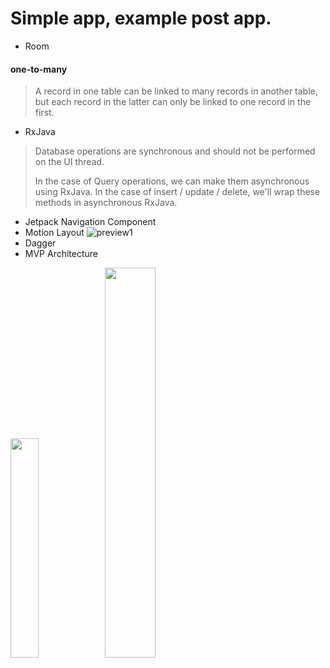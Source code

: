 # Simple app, example post app.

- Room
#### one-to-many
> A record in one table can be linked to many records in another table, but each record in the latter can only be linked to one record in the first.

- RxJava
> Database operations are synchronous and should not be performed on the UI thread.
>
> In the case of Query operations, we can make them asynchronous using RxJava. In the case of insert / update / delete, we'll wrap these methods in asynchronous RxJava.

- Jetpack Navigation Component
- Motion Layout
![preview1](https://github.com/dmitriykotov333/AndroidLaba1_2/blob/master/promo.gif)
- Dagger
- MVP Architecture

<img src="https://github.com/dmitriykotov333/Posts-Room-RxJava/blob/master/img1.PNG" width="30%" height="30%"><img src="https://github.com/dmitriykotov333/Posts-Room-RxJava/blob/master/img2.PNG" width="40%" height="40%"/>

